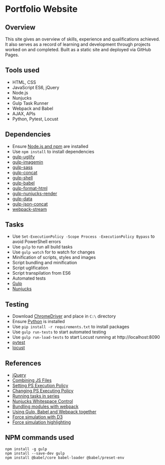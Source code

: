 # Portfolio Website

## Overview

This site gives an overview of skills, experience and qualifications achieved. It also serves as a record of learning and development through projects worked on and completed. Built as a static site and deployed via GitHub Pages.

## Tools used

* HTML, CSS
* JavaScript ES6, jQuery
* Node.js
* Nunjucks
* Gulp Task Runner
* Webpack and Babel
* AJAX, APIs
* Python, Pytest, Locust

## Dependencies

* Ensure [Node.js and npm](https://nodejs.org/en/download/) are installed
* Use `npm install` to install dependencies
* [gulp-uglify](https://www.npmjs.com/package/gulp-uglify-es)
* [gulp-imagemin](https://www.npmjs.com/package/gulp-imagemin)
* [gulp-sass](https://www.npmjs.com/package/gulp-sass)
* [gulp-concat](https://www.npmjs.com/package/gulp-concat)
* [gulp-shell](https://www.npmjs.com/package/gulp-shell)
* [gulp-babel](https://www.npmjs.com/package/gulp-babel)
* [gulp-format-html](https://www.npmjs.com/package/gulp-format-html)
* [gulp-nunjucks-render](https://www.npmjs.com/package/gulp-nunjucks-render)
* [gulp-data](https://www.npmjs.com/package/gulp-data)
* [gulp-json-concat](https://www.npmjs.com/package/gulp-json-concat)
* [webpack-stream](https://www.npmjs.com/package/webpack-stream)

## Tasks

* Use `Set-ExecutionPolicy -Scope Process -ExecutionPolicy Bypass` to avoid PowerShell errors
* Use `gulp` to run all build tasks
* Use `gulp watch` for to watch for changes
* Minification of scripts, styles and images
* Script bundling and minification
* Script uglification
* Script transpilation from ES6
* Automated tests
* [Gulp](https://gulpjs.com/)
* [Nunjucks](https://zellwk.com/blog/nunjucks-with-gulp/)

## Testing

* Download [ChromeDriver](https://chromedriver.chromium.org/downloads) and place in `C:\` directory
* Ensure [Python](https://www.python.org/downloads/) is installed
* Use `pip install -r requirements.txt` to install packages
* Use `gulp run-tests` to start automated testing
* Use `gulp run-load-tests` to start Locust running at http://localhost:8090
* [pytest](https://docs.pytest.org/en/latest/)
* [locust](https://docs.locust.io/en/stable/)

## References

* [jQuery](https://jquery.com/)
* [Combining JS Files](https://stackoverflow.com/questions/8410298/one-js-file-for-multiple-pages)
* [Setting PS Execution Policy](https://medium.com/@caiomsouza/fix-for-powershell-script-not-digitally-signed-69f0ed518715)
* [Changing PS Executing Policy](https://stackoverflow.com/questions/57673913/vsc-powershell-after-npm-updating-packages-ps1-cannot-be-loaded-because-runnin)
* [Running tasks in series](https://github.com/gulpjs/gulp/blob/master/docs/recipes/running-tasks-in-series.md)
* [Nunjucks Whitespace Control](https://mozilla.github.io/nunjucks/templating.html#whitespace-control)
* [Bundling modules with webpack](https://webpack.js.org/guides/integrations/#gulp)
* [Using Gulp, Babel and Webpack together](https://medium.com/@dzhurovivan/es6-development-environment-made-easy-with-babel-gulp-and-webpack-a4017bd96c30)
* [Force simulation with D3](https://github.com/BlastWind/D3.js-Tutorial/blob/master/d3.js%20tutorial/Part%205/starting_code.html)
* [Force simulation highlighting](https://bl.ocks.org/almsuarez/4333a12d2531d6c1f6f22b74f2c57102)

## NPM commands used

```
npm install -g gulp
npm install --save-dev gulp
npm install @babel/core babel-loader @babel/preset-env

```

